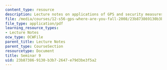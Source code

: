 ```yaml
---
content_type: resource
description: Lecture notes on applications of GPS and security measures on the system.
file: /media/courses/12-s56-gps-where-are-you-fall-2008/23b873869130b3b72647e79d3be3f5a2_12s56_sem09.pdf
file_type: application/pdf
learning_resource_types:
- Lecture Notes
ocw_type: OCWFile
parent_title: Lecture Notes
parent_type: CourseSection
resourcetype: Document
title: Seminar 9
uid: 23b87386-9130-b3b7-2647-e79d3be3f5a2
---
```

